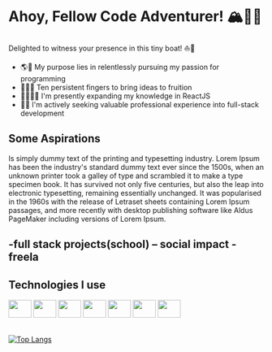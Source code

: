 <h1> Ahoy, Fellow Code Adventurer! 🏔️🧗🏻 </h1>  

Delighted to witness your presence in this tiny boat! ⛵️🌊

<ul>
  <li><span>🌎🎯 </span>   My purpose lies in relentlessly pursuing my passion for programming</li>
  <li><span>🙌🏻💡 </span> Ten persistent fingers to bring ideas to fruition</li>
  <li><span>📖🧑🏻‍💻 </span> I'm presently expanding my knowledge in ReactJS</li>
  <li><span>🔎💼 </span> I'm actively seeking valuable professional experience into full-stack development</li>
</ul>

## Some Aspirations
<p> Is simply dummy text of the printing and typesetting industry. Lorem Ipsum has been the industry's standard dummy text ever since the 1500s, when an unknown printer took a galley of type and scrambled it to make a type specimen book. It has survived not only five centuries, but also the leap into electronic typesetting, remaining essentially unchanged. It was popularised in the 1960s with the release of Letraset sheets containing Lorem Ipsum passages, and more recently with desktop publishing software like Aldus PageMaker including versions of Lorem Ipsum.</p>

-full stack projects(school) – social impact
-freela
-


## Technologies I use
<div style="display: inline_block;">
<img height="35px" width="45px" style="cursor: none;" src="https://cdn.jsdelivr.net/gh/devicons/devicon/icons/css3/css3-original-wordmark.svg" />
<img height="35px" width="45px" style="cursor: none;" src="https://cdn.jsdelivr.net/gh/devicons/devicon/icons/html5/html5-original-wordmark.svg" />
<img height="35px" width="45px" style="cursor: none;" src="https://cdn.jsdelivr.net/gh/devicons/devicon/icons/javascript/javascript-original.svg" />
<img height="35px" width="45px" style="cursor: none;" src="https://cdn.jsdelivr.net/gh/devicons/devicon/icons/java/java-original-wordmark.svg" />
<img height="35px" width="45px" style="cursor: none;" src="https://cdn.jsdelivr.net/gh/devicons/devicon/icons/php/php-original.svg" />
<img height="35px" width="45px" style="cursor: none;" src="https://cdn.jsdelivr.net/gh/devicons/devicon/icons/mysql/mysql-original-wordmark.svg" />
<img height="35px" width="45px" style="cursor: none;" src="https://cdn.jsdelivr.net/gh/devicons/devicon/icons/arduino/arduino-original-wordmark.svg" />
</div>
<br>


[![Top Langs](https://github-readme-stats.vercel.app/api/top-langs/?username=GabrielFagundst&layout=compact)](https://github.com/GabrielFagundst/github-readme-stats)

